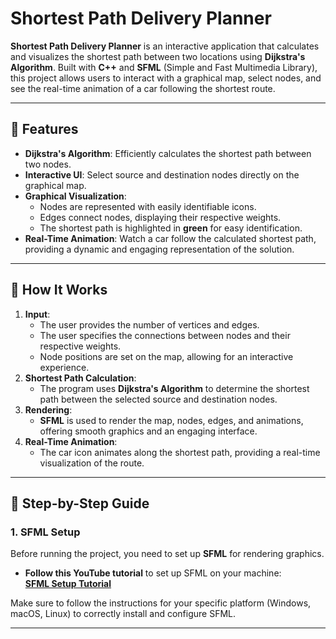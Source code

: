 # **Shortest Path Delivery Planner** 

**Shortest Path Delivery Planner** is an interactive application that calculates and visualizes the shortest path between two locations using **Dijkstra's Algorithm**. Built with **C++** and **SFML** (Simple and Fast Multimedia Library), this project allows users to interact with a graphical map, select nodes, and see the real-time animation of a car following the shortest route.

---

## **🌟 Features**
- **Dijkstra's Algorithm**: Efficiently calculates the shortest path between two nodes.
- **Interactive UI**: Select source and destination nodes directly on the graphical map.
- **Graphical Visualization**:
  - Nodes are represented with easily identifiable icons.
  - Edges connect nodes, displaying their respective weights.
  - The shortest path is highlighted in **green** for easy identification.
- **Real-Time Animation**: Watch a car follow the calculated shortest path, providing a dynamic and engaging representation of the solution.

---

## **🔧 How It Works**
1. **Input**:
   - The user provides the number of vertices and edges.
   - The user specifies the connections between nodes and their respective weights.
   - Node positions are set on the map, allowing for an interactive experience.
2. **Shortest Path Calculation**:
   - The program uses **Dijkstra's Algorithm** to determine the shortest path between the selected source and destination nodes.
3. **Rendering**:
   - **SFML** is used to render the map, nodes, edges, and animations, offering smooth graphics and an engaging interface.
4. **Real-Time Animation**:
   - The car icon animates along the shortest path, providing a real-time visualization of the route.

---

## **🔧 Step-by-Step Guide**

### **1. SFML Setup**

Before running the project, you need to set up **SFML** for rendering graphics.

- **Follow this YouTube tutorial** to set up SFML on your machine:  
  [**SFML Setup Tutorial**](https://youtu.be/PJN5XlAUThU?si=6-oi2c1NhKtcEGdk)  

Make sure to follow the instructions for your specific platform (Windows, macOS, Linux) to correctly install and configure SFML.

---
